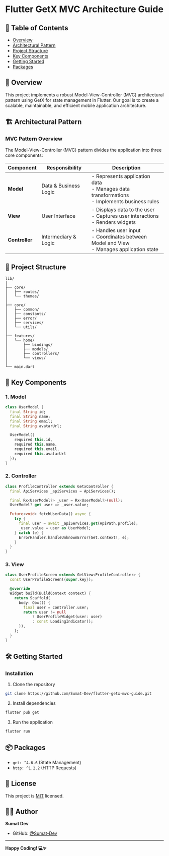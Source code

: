 # Flutter GetX MVC Architecture Guide

## 📖 Table of Contents
- [Overview](#overview)
- [Architectural Pattern](#architectural-pattern)
- [Project Structure](#project-structure)
- [Key Components](#key-components)
- [Getting Started](#getting-started)
- [Packages](#packages)

## 🚀 Overview

This project implements a robust Model-View-Controller (MVC) architectural pattern using GetX for state management in Flutter. Our goal is to create a scalable, maintainable, and efficient mobile application architecture.

## 🏗 Architectural Pattern

### MVC Pattern Overview

The Model-View-Controller (MVC) pattern divides the application into three core components:

| Component | Responsibility | Description |
|-----------|----------------|-------------|
| **Model** | Data & Business Logic | - Represents application data<br>- Manages data transformations<br>- Implements business rules |
| **View** | User Interface | - Displays data to the user<br>- Captures user interactions<br>- Renders widgets |
| **Controller** | Intermediary & Logic | - Handles user input<br>- Coordinates between Model and View<br>- Manages application state |

## 📂 Project Structure
```
lib/
│
├── core/
│   ├── routes/
│   └── themes/
│
├── core/
│   ├── common/
│   ├── constants/
│   ├── error/
│   ├── services/
│   └── utils/
│
├── features/
│   └── home/
│       ├── bindings/
│       ├── models/
│       ├── controllers/
│       └── views/
│
└── main.dart
```

## 🧩 Key Components

### 1. Model
```dart
class UserModel {
  final String id;
  final String name;
  final String email;
  final String avatarUrl;

  UserModel({
    required this.id,
    required this.name,
    required this.email,
    required this.avatarUrl
  });
}
```

### 2. Controller
```dart
class ProfileController extends GetxController {
  final ApiServices _apiServices = ApiServices();

  final Rx<UserModel?> _user = Rx<UserModel?>(null);
  UserModel? get user => _user.value;

  Future<void> fetchUserData() async {
    try {
      final user = await _apiServices.get(ApiPath.profile);
      _user.value = user as UserModel;
    } catch (e) {
      ErrorHandler.handleUnknownError(Get.context!, e);
    }
  }
}

```

### 3. View
```dart
class UserProfileScreen extends GetView<ProfileController> {
  const UserProfileScreen({super.key});

  @override
  Widget build(BuildContext context) {
    return Scaffold(
      body: Obx(() {
        final user = controller.user;
        return user != null
            ? UserProfileWidget(user: user)
            : const LoadingIndicator();
      }),
    );
  }
}
```

## 🛠️ Getting Started

### Installation

1. Clone the repository
```bash
git clone https://github.com/Sumat-Dev/flutter-getx-mvc-guide.git
```

2. Install dependencies
```bash
flutter pub get
```

3. Run the application
```bash
flutter run
```

## 📦 Packages
- `get: ^4.6.6` (State Management)
- `http: ^1.2.2` (HTTP Requests)

## 📝 License
This project is [MIT](https://choosealicense.com/licenses/mit/) licensed.

## 👨‍💻 Author
**Sumat Dev**
- GitHub: [@Sumat-Dev](https://github.com/Sumat-Dev)

---

**Happy Coding! 💻✨**
